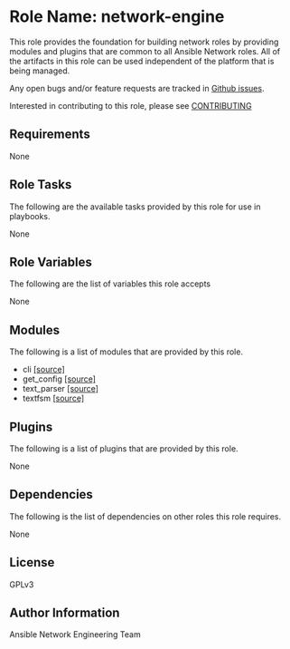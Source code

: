 # Role Name: network-engine
This role provides the foundation for building network roles by providing 
modules and plugins that are common to all Ansible Network roles.  All of
the artifacts in this role can be used independent of the platform that is 
being managed.

Any open bugs and/or feature requests are tracked in [Github issues](../../issues).

Interested in contributing to this role, please see [CONTRIBUTING](CONTRIBUTING.md)

## Requirements
None

## Role Tasks
The following are the available tasks provided by this role for use in
playbooks.

None

## Role Variables
The following are the list of variables this role accepts

None

## Modules
The following is a list of modules that are provided by this role.

* cli [[source]](library/cli.py)
* get_config [[source]](library/get_config.py)
* text_parser [[source]](library/text_parser.py)
* textfsm [[source]](library/textfsm.py)

## Plugins
The following is a list of plugins that are provided by this role.

None

## Dependencies
The following is the list of dependencies on other roles this role requires.

None

## License
GPLv3

## Author Information
Ansible Network Engineering Team
